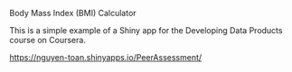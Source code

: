 
Body Mass Index (BMI) Calculator

This is a simple example of a Shiny app for the Developing Data Products course on Coursera.

https://nguyen-toan.shinyapps.io/PeerAssessment/
